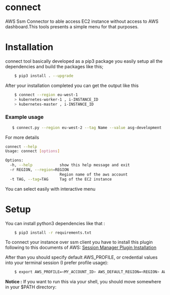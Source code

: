 # connect
AWS Ssm Connector to able access EC2 instance without access to AWS dashboard.This tools presents a simple menu for that purposes.


# Installation

connect tool basically developed as a pip3 package you easily setup all the dependencies and build the packages like this;

```sh
    $ pip3 install . --upgrade
```
After your installation completed you can get the output like this

```sh
    $ connect --region eu-west-1
    > kubernetes-worker-1 , i-INSTANCE_ID
    > kubernetes-master , i-INSTANCE_ID
```

### Example usage

```sh
   $ connect.py --region eu-west-2 --tag Name --value asg-development
```

For more details 

```sh
connect --help
Usage: connect [options]

Options:
  -h, --help            show this help message and exit
  -r REGION, --region=REGION
                        Region name of the aws account
  -t TAG, --tag=TAG     Tag of the EC2 instance
```


You can select easily with interactive menu

# Setup
You can install python3 dependencies like that :
```sh
    $ pip3 install -r requirements.txt
```

To connect your instance over ssm client you have to install this plugin following to this documents of AWS:
<a href="https://docs.aws.amazon.com/systems-manager/latest/userguide/session-manager-working-with-install-plugin.html">Session Manager Plugin Installation</a>

After than you should specify default AWS_PROFILE, or credential values into your terminal session (I prefer profile usage):

```sh
    $ export AWS_PROFILE=<MY_ACCOUNT_ID> AWS_DEFAULT_REGION=<REGION> AWS_SDK_LOAD_CONFIG=1
```

<b>Notice :</b> If you want to run this via your shell, you should move somewhere in your $PATH directory:
